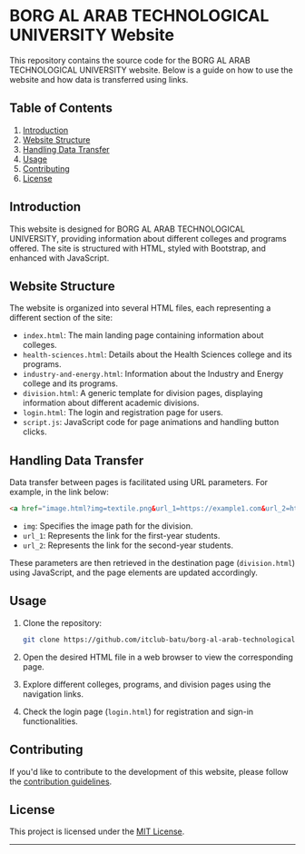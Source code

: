 # BORG AL ARAB TECHNOLOGICAL UNIVERSITY Website

This repository contains the source code for the BORG AL ARAB TECHNOLOGICAL UNIVERSITY website. Below is a guide on how to use the website and how data is transferred using links.

## Table of Contents

1. [Introduction](#introduction)
2. [Website Structure](#website-structure)
3. [Handling Data Transfer](#handling-data-transfer)
4. [Usage](#usage)
5. [Contributing](#contributing)
6. [License](#license)

## Introduction

This website is designed for BORG AL ARAB TECHNOLOGICAL UNIVERSITY, providing information about different colleges and programs offered. The site is structured with HTML, styled with Bootstrap, and enhanced with JavaScript.

## Website Structure

The website is organized into several HTML files, each representing a different section of the site:

- `index.html`: The main landing page containing information about colleges.
- `health-sciences.html`: Details about the Health Sciences college and its programs.
- `industry-and-energy.html`: Information about the Industry and Energy college and its programs.
- `division.html`: A generic template for division pages, displaying information about different academic divisions.
- `login.html`: The login and registration page for users.
- `script.js`: JavaScript code for page animations and handling button clicks.

## Handling Data Transfer

Data transfer between pages is facilitated using URL parameters. For example, in the link below:

```html
<a href="image.html?img=textile.png&url_1=https://example1.com&url_2=https://example1.com" class="p-2 text-center">
```

- `img`: Specifies the image path for the division.
- `url_1`: Represents the link for the first-year students.
- `url_2`: Represents the link for the second-year students.

These parameters are then retrieved in the destination page (`division.html`) using JavaScript, and the page elements are updated accordingly.

## Usage

1. Clone the repository:

   ```bash
   git clone https://github.com/itclub-batu/borg-al-arab-technological-university.git
   ```

2. Open the desired HTML file in a web browser to view the corresponding page.

3. Explore different colleges, programs, and division pages using the navigation links.

4. Check the login page (`login.html`) for registration and sign-in functionalities.

## Contributing

If you'd like to contribute to the development of this website, please follow the [contribution guidelines](CONTRIBUTING.md).

## License

This project is licensed under the [MIT License](LICENSE).

---
